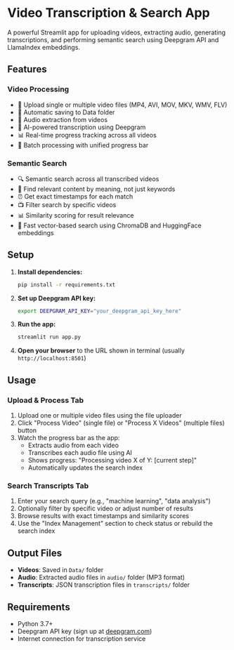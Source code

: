 # Video Transcription & Search App

A powerful Streamlit app for uploading videos, extracting audio, generating transcriptions, and performing semantic search using Deepgram API and LlamaIndex embeddings.

## Features

### Video Processing
- 🎥 Upload single or multiple video files (MP4, AVI, MOV, MKV, WMV, FLV)
- 📁 Automatic saving to Data folder
- 🎵 Audio extraction from videos
- 📝 AI-powered transcription using Deepgram
- 📊 Real-time progress tracking across all videos
- 🔄 Batch processing with unified progress bar

### Semantic Search
- 🔍 Semantic search across all transcribed videos
- 🎯 Find relevant content by meaning, not just keywords
- ⏰ Get exact timestamps for each match
- 📺 Filter search by specific videos
- 📊 Similarity scoring for result relevance
- 🚀 Fast vector-based search using ChromaDB and HuggingFace embeddings

## Setup

1. **Install dependencies:**
   ```bash
   pip install -r requirements.txt
   ```

2. **Set up Deepgram API key:**
   ```bash
   export DEEPGRAM_API_KEY="your_deepgram_api_key_here"
   ```

3. **Run the app:**
   ```bash
   streamlit run app.py
   ```

4. **Open your browser** to the URL shown in terminal (usually `http://localhost:8501`)

## Usage

### Upload & Process Tab
1. Upload one or multiple video files using the file uploader
2. Click "Process Video" (single file) or "Process X Videos" (multiple files) button
3. Watch the progress bar as the app:
   - Extracts audio from each video
   - Transcribes each audio file using AI
   - Shows progress: "Processing video X of Y: [current step]"
   - Automatically updates the search index

### Search Transcripts Tab
1. Enter your search query (e.g., "machine learning", "data analysis")
2. Optionally filter by specific video or adjust number of results
3. Browse results with exact timestamps and similarity scores
4. Use the "Index Management" section to check status or rebuild the search index

## Output Files

- **Videos**: Saved in `Data/` folder
- **Audio**: Extracted audio files in `audio/` folder (MP3 format)
- **Transcripts**: JSON transcription files in `transcripts/` folder

## Requirements

- Python 3.7+
- Deepgram API key (sign up at [deepgram.com](https://deepgram.com))
- Internet connection for transcription service 
